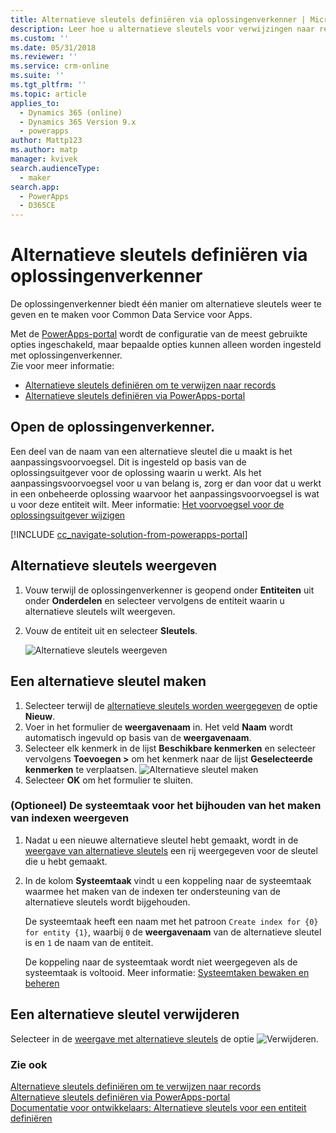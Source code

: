 ```yaml
---
title: Alternatieve sleutels definiëren via oplossingenverkenner | MicrosoftDocs
description: Leer hoe u alternatieve sleutels voor verwijzingen naar records opgeeft in Common Data Service voor Apps via de oplossingenverkenner
ms.custom: ''
ms.date: 05/31/2018
ms.reviewer: ''
ms.service: crm-online
ms.suite: ''
ms.tgt_pltfrm: ''
ms.topic: article
applies_to:
  - Dynamics 365 (online)
  - Dynamics 365 Version 9.x
  - powerapps
author: Mattp123
ms.author: matp
manager: kvivek
search.audienceType:
  - maker
search.app:
  - PowerApps
  - D365CE
---
```

# <a name="define-alternate-keys-using-solution-explorer"></a>Alternatieve sleutels definiëren via oplossingenverkenner

De oplossingenverkenner biedt één manier om alternatieve sleutels weer te geven en te maken voor Common Data Service voor Apps.

Met de [PowerApps-portal](https://web.powerapps.com/?utm_source=padocs&utm_medium=linkinadoc&utm_campaign=referralsfromdoc) wordt de configuratie van de meest gebruikte opties ingeschakeld, maar bepaalde opties kunnen alleen worden ingesteld met oplossingenverkenner. <br />Zie voor meer informatie: 
- [Alternatieve sleutels definiëren om te verwijzen naar records](define-alternate-keys-reference-records.md)<br />
- [Alternatieve sleutels definiëren via PowerApps-portal](define-alternate-keys-portal.md)

## <a name="open-solution-explorer"></a>Open de oplossingenverkenner.

Een deel van de naam van een alternatieve sleutel die u maakt is het aanpassingsvoorvoegsel. Dit is ingesteld op basis van de oplossingsuitgever voor de oplossing waarin u werkt. Als het aanpassingsvoorvoegsel voor u van belang is, zorg er dan voor dat u werkt in een onbeheerde oplossing waarvoor het aanpassingsvoorvoegsel is wat u voor deze entiteit wilt. Meer informatie: [Het voorvoegsel voor de oplossingsuitgever wijzigen](change-solution-publisher-prefix.md) 

[!INCLUDE [cc_navigate-solution-from-powerapps-portal](../../includes/cc_navigate-solution-from-powerapps-portal.md)]

## <a name="view-alternate-keys"></a>Alternatieve sleutels weergeven

1. Vouw terwijl de oplossingenverkenner is geopend onder **Entiteiten** uit onder **Onderdelen** en selecteer vervolgens de entiteit waarin u alternatieve sleutels wilt weergeven.
2. Vouw de entiteit uit en selecteer **Sleutels**.

    ![Alternatieve sleutels weergeven](media/view-alternate-keys-solution-explorer.png)

## <a name="create-an-alternate-key"></a>Een alternatieve sleutel maken

1. Selecteer terwijl de [alternatieve sleutels worden weergegeven](#view-alternate-keys) de optie **Nieuw**.
1. Voer in het formulier de **weergavenaam** in. Het veld **Naam** wordt automatisch ingevuld op basis van de **weergavenaam**. 
2. Selecteer elk kenmerk in de lijst **Beschikbare kenmerken** en selecteer vervolgens **Toevoegen >** om het kenmerk naar de lijst **Geselecteerde kenmerken** te verplaatsen.
    ![Alternatieve sleutel maken](media/create-alternate-key-solution-explorer.png)
1. Selecteer **OK** om het formulier te sluiten.

### <a name="optional-view-the-system-job-tracking-creation-of-indexes"></a>(Optioneel) De systeemtaak voor het bijhouden van het maken van indexen weergeven
1. Nadat u een nieuwe alternatieve sleutel hebt gemaakt, wordt in de [weergave van alternatieve sleutels](#view-alternate-keys) een rij weergegeven voor de sleutel die u hebt gemaakt.
2. In de kolom **Systeemtaak** vindt u een koppeling naar de systeemtaak waarmee het maken van de indexen ter ondersteuning van de alternatieve sleutels wordt bijgehouden. 
    
    De systeemtaak heeft een naam met het patroon `Create index for {0} for entity {1}`, waarbij `0` de **weergavenaam** van de alternatieve sleutel is en `1` de naam van de entiteit.

    De koppeling naar de systeemtaak wordt niet weergegeven als de systeemtaak is voltooid. Meer informatie: [Systeemtaken bewaken en beheren](/dynamics365/customer-engagement/admin/monitor-manage-system-jobs)


## <a name="delete-an-alternate-key"></a>Een alternatieve sleutel verwijderen

Selecteer in de [weergave met alternatieve sleutels](#view-alternate-keys) de optie ![Verwijderen](media/delete.gif).

### <a name="see-also"></a>Zie ook

[Alternatieve sleutels definiëren om te verwijzen naar records](define-alternate-keys-reference-records.md)<br />
[Alternatieve sleutels definiëren via PowerApps-portal](define-alternate-keys-portal.md)<br />
[Documentatie voor ontwikkelaars: Alternatieve sleutels voor een entiteit definiëren](/dynamics365/customer-engagement/developer/define-alternate-keys-entity)
